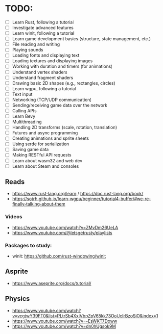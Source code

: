 # TODO:

- [ ] Learn Rust, following a tutorial
- [ ] Investigate advanced features
- [ ] Learn winit, following a tutorial
- [ ] Learn game development basics (structure, state management, etc.)
- [ ] File reading and writing
- [ ] Playing sounds
- [ ] Loading fonts and displaying text
- [ ] Loading textures and displaying images
- [ ] Working with duration and timers (for animations)
- [ ] Understand vertex shaders
- [ ] Understand fragment shaders
- [ ] Drawing basic 2D shapes (e.g., rectangles, circles)
- [ ] Learn wgpu, following a tutorial
- [ ] Text input
- [ ] Networking (TCP/UDP communication)
- [ ] Sending/receiving game data over the network
- [ ] Calling APIs
- [ ] Learn Bevy
- [ ] Multithreading
- [ ] Handling 2D transforms (scale, rotation, translation)
- [ ] Futures and async programming
- [ ] Creating animations and sprite sheets
- [ ] Using serde for serialization
- [ ] Saving game data
- [ ] Making RESTful API requests
- [ ] Learn about wasm32 and web dev
- [ ] Learn about Steam and consoles

## Reads

- https://www.rust-lang.org/learn / https://doc.rust-lang.org/book/
- https://sotrh.github.io/learn-wgpu/beginner/tutorial4-buffer/#we-re-finally-talking-about-them

### Videos

- https://www.youtube.com/watch?v=ZMvDm26UeLA
- https://www.youtube.com/@letsgetrusty/playlists

### Packages to study:

- winit: https://github.com/rust-windowing/winit

## Asprite

- https://www.aseprite.org/docs/tutorial/

## Physics

- https://www.youtube.com/watch?v=vcgtwY39FT0&list=PLtrSb4XxIVbpZpV65kk73OoUcIrBzoSiO&index=1
- https://www.youtube.com/watch?v=-EsWKT7Doww
- https://www.youtube.com/watch?v=dn0hUgsok9M
